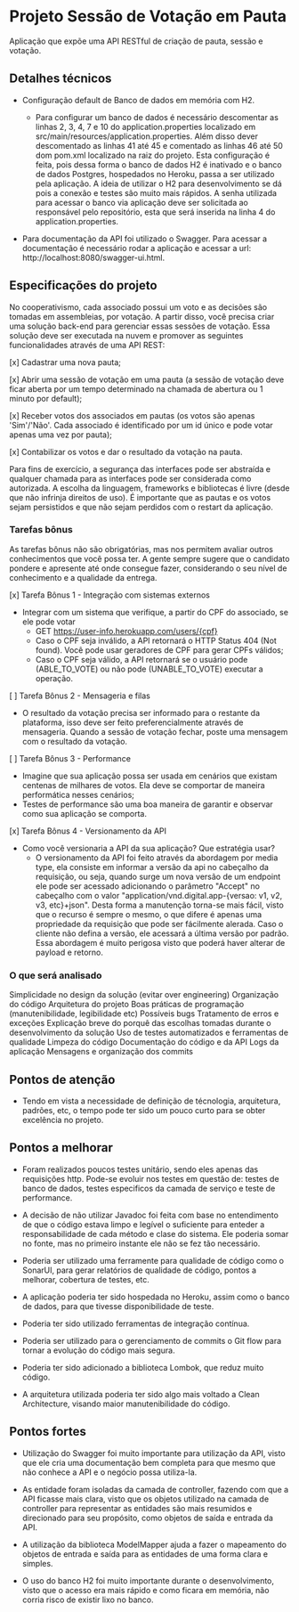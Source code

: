 # Projeto Sessão de Votação em Pauta

Aplicação que expõe uma API RESTful de criação de pauta, sessão e votação.

## Detalhes técnicos
* Configuração default de Banco de dados em memória com H2.
  - Para configurar um banco de dados é necessário descomentar as linhas 2, 3, 4, 7 e 10 do application.properties localizado em src/main/resources/application.properties. Além disso dever descomentado as linhas 41 até 45 e comentado as linhas 46 até 50 dom pom.xml localizado na raiz do projeto. Esta configuração é feita, pois dessa forma o banco de dados H2 é inativado e o banco de dados Postgres, hospedados no Heroku, passa a ser utilizado pela aplicação. A ideia de utilizar o H2 para desenvolvimento se dá pois a conexão e testes são muito mais rápidos. A senha utilizada para acessar o banco via aplicação deve ser solicitada ao responsável pelo repositório, esta que será inserida na linha 4 do application.properties.

* Para documentação da API foi utilizado o Swagger. Para acessar a documentação é necessário rodar a aplicação e acessar a url: http://localhost:8080/swagger-ui.html.

## Especificações do projeto

No cooperativismo, cada associado possui um voto e as decisões são tomadas em assembleias, por votação.
A partir disso, você precisa criar uma solução back-end para gerenciar essas sessões de votação.
Essa solução deve ser executada na nuvem e promover as seguintes funcionalidades através de uma API
REST:

[x] Cadastrar uma nova pauta;

[x] Abrir uma sessão de votação em uma pauta (a sessão de votação deve ficar aberta por um tempo
determinado na chamada de abertura ou 1 minuto por default);

[x] Receber votos dos associados em pautas (os votos são apenas 'Sim'/'Não'. Cada associado é
identificado por um id único e pode votar apenas uma vez por pauta);

[x] Contabilizar os votos e dar o resultado da votação na pauta.

Para fins de exercício, a segurança das interfaces pode ser abstraída e qualquer chamada para as interfaces
pode ser considerada como autorizada. A escolha da linguagem, frameworks e bibliotecas é livre (desde que
não infrinja direitos de uso).
É importante que as pautas e os votos sejam persistidos e que não sejam perdidos com o restart da aplicação.

### Tarefas bônus
As tarefas bônus não são obrigatórias, mas nos permitem avaliar outros conhecimentos que você possa ter.
A gente sempre sugere que o candidato pondere e apresente até onde consegue fazer, considerando o seu
nível de conhecimento e a qualidade da entrega.

[x] Tarefa Bônus 1 - Integração com sistemas externos
  - Integrar com um sistema que verifique, a partir do CPF do associado, se ele pode votar
    - GET https://user-info.herokuapp.com/users/{cpf}
    - Caso o CPF seja inválido, a API retornará o HTTP Status 404 (Not found). Você pode usar geradores de CPF para gerar CPFs válidos;
    - Caso o CPF seja válido, a API retornará se o usuário pode (ABLE_TO_VOTE) ou não pode (UNABLE_TO_VOTE) executar a operação.

[ ] Tarefa Bônus 2 - Mensageria e filas
  - O resultado da votação precisa ser informado para o restante da plataforma, isso deve ser feito preferencialmente através de mensageria. Quando a sessão de votação fechar, poste uma mensagem com o resultado da votação.

[ ] Tarefa Bônus 3 - Performance
  - Imagine que sua aplicação possa ser usada em cenários que existam centenas de milhares de votos. Ela deve se comportar de maneira performática nesses cenários;
  - Testes de performance são uma boa maneira de garantir e observar como sua aplicação se comporta.

[x] Tarefa Bônus 4 - Versionamento da API
  - Como você versionaria a API da sua aplicação? Que estratégia usar?
    - O versionamento da API foi feito através da abordagem por media type, ela consiste em informar a versão da api no cabeçalho da requisição, ou seja, quando surge um nova versão de um endpoint ele pode ser acessado adicionando o parâmetro "Accept" no cabeçalho com o valor "application/vnd.digital.app-{versao: v1, v2, v3, etc}+json". Desta forma a manutenção torna-se mais fácil, visto que o recurso é sempre o mesmo, o que difere é apenas uma propriedade da requisição que pode ser fácilmente alerada. Caso o cliente não defina a versão, ele acessará a última versão por padrão. Essa abordagem é muito perigosa visto que poderá haver alterar de payload e retorno.

### O que será analisado
Simplicidade no design da solução (evitar over engineering)
Organização do código
Arquitetura do projeto
Boas práticas de programação (manutenibilidade, legibilidade etc)
Possíveis bugs
Tratamento de erros e exceções
Explicação breve do porquê das escolhas tomadas durante o desenvolvimento da solução
Uso de testes automatizados e ferramentas de qualidade
Limpeza do código
Documentação do código e da API
Logs da aplicação
Mensagens e organização dos commits

## Pontos de atenção

* Tendo em vista a necessidade de definição de técnologia, arquitetura, padrões, etc, o tempo pode ter sido um pouco curto para se obter excelência no projeto.

## Pontos a melhorar

* Foram realizados poucos testes unitário, sendo eles apenas das requisições http. Pode-se evoluir nos testes em questão de: testes de banco de dados, testes especificos da camada de serviço e teste de performance.

* A decisão de não utilizar Javadoc foi feita com base no entendimento de que o código estava limpo e legível o suficiente para enteder a responsabilidade de cada método e clase do sistema. Ele poderia somar no fonte, mas no primeiro instante ele não se fez tão necessário.

* Poderia ser utilizado uma ferramente para qualidade de código como o SonarUI, para gerar relatórios de qualidade de código, pontos a melhorar, cobertura de testes, etc.

* A aplicação poderia ter sido hospedada no Heroku, assim como o banco de dados, para que tivesse disponibilidade de teste.

* Poderia ter sido utilizado ferramentas de integração contínua.

* Poderia ser utilizado para o gerenciamento de commits o Git flow para tornar a evolução do código mais segura.

* Poderia ter sido adicionado a biblioteca Lombok, que reduz muito código.

* A arquitetura utilizada poderia ter sido algo mais voltado a Clean Architecture, visando maior manutenibilidade do código.

## Pontos fortes

* Utilização do Swagger foi muito importante para utilização da API, visto que ele cria uma documentação bem completa para que mesmo que não conhece a API e o negócio possa utiliza-la.

* As entidade foram isoladas da camada de controller, fazendo com que a API ficasse mais clara, visto que os objetos utilizado na camada de controller para representar as entidades são mais resumidos e direcionado para seu propósito, como objetos de saída e entrada da API.

* A utilização da biblioteca ModelMapper ajuda a fazer o mapeamento do objetos de entrada e saída para as entidades de uma forma clara e simples.

* O uso do banco H2 foi muito importante durante o desenvolvimento, visto que o acesso era mais rápido e como ficara em memória, não corria risco de existir lixo no banco.
